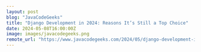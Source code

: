 ```yaml
---
layout: post
blog: "JavaCodeGeeks"
title: "Django Development in 2024: Reasons It’s Still a Top Choice"
date: 2024-05-08T16:00:00Z
image: images/javacodegeeks.png
remote_url: "https://www.javacodegeeks.com/2024/05/django-development-in-2024-reasons-its-still-a-top-choice.html"
---
```

